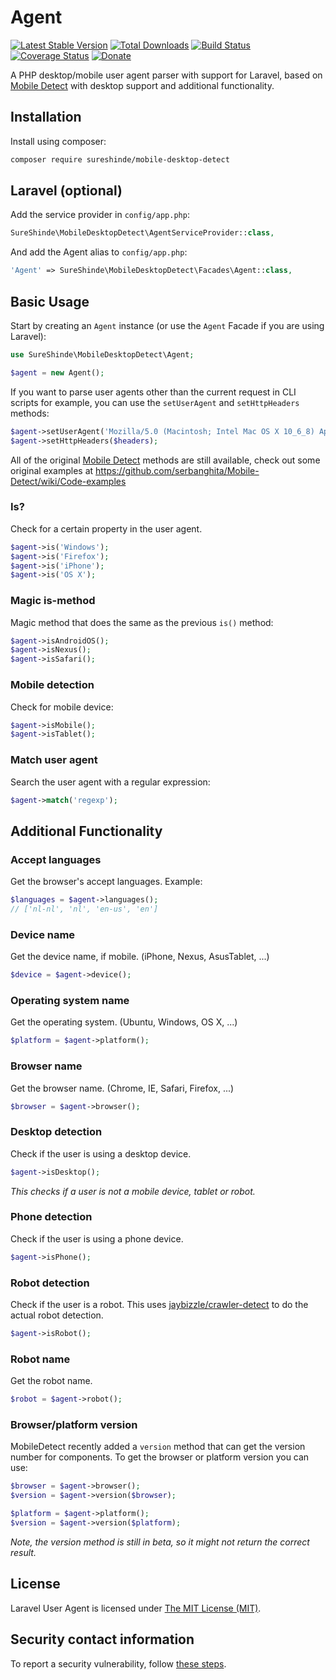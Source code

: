 Agent
=====

[![Latest Stable Version](http://img.shields.io/packagist/v/sureshinde/mobile-desktop-detect.svg)](https://packagist.org/packages/sureshinde/mobile-desktop-detect) [![Total Downloads](http://img.shields.io/packagist/dm/sureshinde/mobile-desktop-detect.svg)](https://packagist.org/packages/sureshinde/mobile-desktop-detect) [![Build Status](http://img.shields.io/travis/sureshinde/mobile-desktop-detect.svg)](https://travis-ci.org/sureshinde/mobile-desktop-detect) [![Coverage Status](http://img.shields.io/coveralls/sureshinde/mobile-desktop-detect.svg)](https://coveralls.io/r/sureshinde/mobile-desktop-detect) [![Donate](https://img.shields.io/badge/donate-paypal-blue.svg)](https://www.paypal.me/sureshinde)

A PHP desktop/mobile user agent parser with support for Laravel, based on [Mobile Detect](https://github.com/serbanghita/Mobile-Detect) with desktop support and additional functionality.

Installation
------------

Install using composer:

```bash
composer require sureshinde/mobile-desktop-detect
```

Laravel (optional)
------------------

Add the service provider in `config/app.php`:

```php
SureShinde\MobileDesktopDetect\AgentServiceProvider::class,
```

And add the Agent alias to `config/app.php`:

```php
'Agent' => SureShinde\MobileDesktopDetect\Facades\Agent::class,
```

Basic Usage
-----------

Start by creating an `Agent` instance (or use the `Agent` Facade if you are using Laravel):

```php
use SureShinde\MobileDesktopDetect\Agent;

$agent = new Agent();
```

If you want to parse user agents other than the current request in CLI scripts for example, you can use the `setUserAgent` and `setHttpHeaders` methods:

```php
$agent->setUserAgent('Mozilla/5.0 (Macintosh; Intel Mac OS X 10_6_8) AppleWebKit/537.13+ (KHTML, like Gecko) Version/5.1.7 Safari/534.57.2');
$agent->setHttpHeaders($headers);
```

All of the original [Mobile Detect](https://github.com/serbanghita/Mobile-Detect) methods are still available, check out some original examples at https://github.com/serbanghita/Mobile-Detect/wiki/Code-examples

### Is?

Check for a certain property in the user agent.

```php
$agent->is('Windows');
$agent->is('Firefox');
$agent->is('iPhone');
$agent->is('OS X');
```

### Magic is-method

Magic method that does the same as the previous `is()` method:

```php
$agent->isAndroidOS();
$agent->isNexus();
$agent->isSafari();
```

### Mobile detection

Check for mobile device:

```php
$agent->isMobile();
$agent->isTablet();
```

### Match user agent

Search the user agent with a regular expression:

```php
$agent->match('regexp');
```

Additional Functionality
------------------------

### Accept languages

Get the browser's accept languages. Example:

```php
$languages = $agent->languages();
// ['nl-nl', 'nl', 'en-us', 'en']
```

### Device name

Get the device name, if mobile. (iPhone, Nexus, AsusTablet, ...)

```php
$device = $agent->device();
```

### Operating system name

Get the operating system. (Ubuntu, Windows, OS X, ...)

```php
$platform = $agent->platform();
```

### Browser name

Get the browser name. (Chrome, IE, Safari, Firefox, ...)

```php
$browser = $agent->browser();
```

### Desktop detection

Check if the user is using a desktop device.

```php
$agent->isDesktop();
```

*This checks if a user is not a mobile device, tablet or robot.*

### Phone detection

Check if the user is using a phone device.

```php
$agent->isPhone();
```

### Robot detection

Check if the user is a robot. This uses [jaybizzle/crawler-detect](https://github.com/JayBizzle/Crawler-Detect) to do the actual robot detection.

```php
$agent->isRobot();
```

### Robot name

Get the robot name.

```php
$robot = $agent->robot();
```

### Browser/platform version

MobileDetect recently added a `version` method that can get the version number for components. To get the browser or platform version you can use:

```php
$browser = $agent->browser();
$version = $agent->version($browser);

$platform = $agent->platform();
$version = $agent->version($platform);
```

*Note, the version method is still in beta, so it might not return the correct result.*

## License

Laravel User Agent is licensed under [The MIT License (MIT)](LICENSE).

## Security contact information

To report a security vulnerability, follow [these steps](https://tidelift.com/security).
